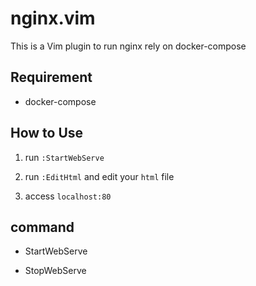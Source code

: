# nginx.vim

This is a Vim plugin to run nginx rely on docker-compose

## Requirement

- docker-compose

## How to Use

1. run `:StartWebServe`

2. run `:EditHtml` and edit your `html` file

3. access `localhost:80`

## command

- StartWebServe

- StopWebServe

